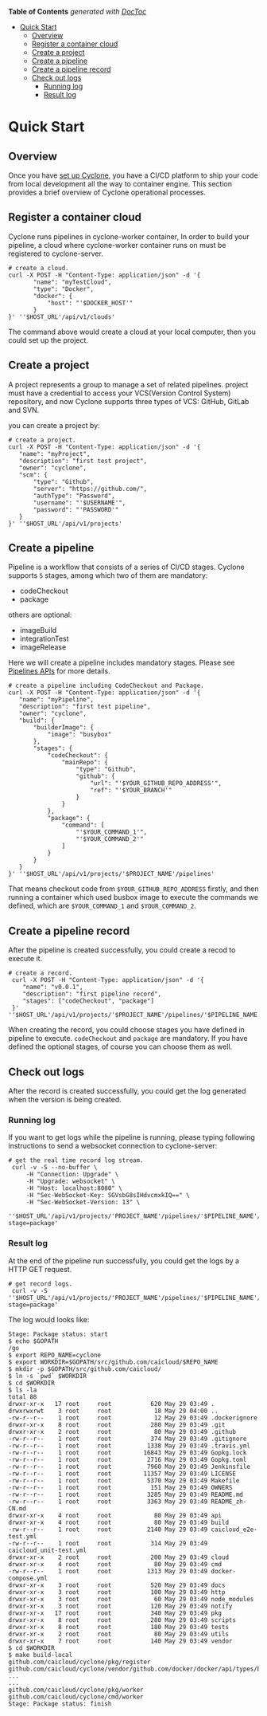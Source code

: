 <!-- START doctoc generated TOC please keep comment here to allow auto update -->
<!-- DON'T EDIT THIS SECTION, INSTEAD RE-RUN doctoc TO UPDATE -->
**Table of Contents**  *generated with [DocToc](https://github.com/thlorenz/doctoc)*

- [Quick Start](#quick-start)
  - [Overview](#overview)
  - [Register a container cloud](#register-a-container-cloud)
  - [Create a project](#create-a-project)
  - [Create a pipeline](#create-a-pipeline)
  - [Create a pipeline record](#create-a-pipeline-record)
  - [Check out logs](#check-out-logs)
    - [Running log](#running-log)
    - [Result log](#result-log)

<!-- END doctoc generated TOC please keep comment here to allow auto update -->

# Quick Start

## Overview

 Once you have [set up Cyclone](./setup.md), you have a CI/CD platform to ship your code from local development all the way to container engine. This section provides a brief overview of Cyclone operational processes.

 ## Register a container cloud

 Cyclone runs pipelines in cyclone-worker container,
 In order to build your pipeline, a cloud where cyclone-worker container runs on must be registered to cyclone-server.


 ```shell
 # create a cloud.
 curl -X POST -H "Content-Type: application/json" -d '{
        "name": "myTestCloud",
        "type": "Docker",
        "docker": {
            "host": "'$DOCKER_HOST'"
        }
 }' ''$HOST_URL'/api/v1/clouds'
 ```

 The command above would create a cloud at your local computer, then you could set up the project.

 ## Create a project

 A project represents a group to manage a set of related pipelines. project must have a credential to access your VCS(Version Control System) repository, and now Cyclone supports three types of VCS: GitHub, GitLab and SVN.

 you can create a project by:

 ```shell
 # create a project.
 curl -X POST -H "Content-Type: application/json" -d '{
	"name": "myProject",
	"description": "first test project",
	"owner": "cyclone",
	"scm": {
		"type": "Github",
		"server": "https://github.com/",
		"authType": "Password",
		"username": "'$USERNAME'",
		"password": "'PASSWORD'"
	}
 }' ''$HOST_URL'/api/v1/projects'
 ```

 ## Create a pipeline

 Pipeline is a workflow that consists of a series of CI/CD stages. Cyclone supports `5` stages, among which two of them are mandatory:
 - codeCheckout
 - package

others are optional:
 - imageBuild
 - integrationTest
 - imageRelease

Here we will create a pipeline includes mandatory stages. Please see [Pipelines  APIs](./../api/v1/api.md#pipeline-apis) for more details.

 ```
 # create a pipeline including CodeCheckout and Package.
 curl -X POST -H "Content-Type: application/json" -d '{
    "name": "myPipeline",
    "description": "first test pipeline",
    "owner": "cyclone",
    "build": {
        "builderImage": {
            "image": "busybox"
        },
    	"stages": {
    	    "codeCheckout": {
    	        "mainRepo": {
    	            "type": "Github",
    	            "github": {
    	                "url": "'$YOUR_GITHUB_REPO_ADDRESS'",
    	                "ref": "'$YOUR_BRANCH'"
    	            }
    	        }
    	    },
    	    "package": {
    	        "command": [
    	            "'$YOUR_COMMAND_1'",
    	            "'$YOUR_COMMAND_2'"
    	        ]
    	    }
    	}
    }
 }' ''$HOST_URL'/api/v1/projects/'$PROJECT_NAME'/pipelines'
 ```
 That means checkout code from `$YOUR_GITHUB_REPO_ADDRESS` firstly, and then running a container which used busbox image to execute the commands we defined, which are `$YOUR_COMMAND_1` and `$YOUR_COMMAND_2`.

 ## Create a pipeline record

After the pipeline is created successfully, you could create a recod to execute it.

```shell
# create a record.
 curl -X POST -H "Content-Type: application/json" -d '{
	"name": "v0.0.1",
	"description": "first pipeline record",
	"stages": ["codeCheckout", "package"]
 }' ''$HOST_URL'/api/v1/projects/'$PROJECT_NAME'/pipelines/'$PIPELINE_NAME'/records'
```

When creating the record, you could choose stages you have defined in pipeline to execute. `codeCheckout` and `package` are mandatory. If you have defined the optional stages, of course you can choose them as well.

## Check out logs

After the record is created successfully, you could get the log generated when the version is being created.

### Running log

If you want to get logs while the pipeline is running, please typing following instructions to send a websocket connection to cyclone-server:

```
# get the real time record log stream.
 curl -v -S --no-buffer \
     -H "Connection: Upgrade" \
     -H "Upgrade: websocket" \
     -H "Host: localhost:8080" \
     -H "Sec-WebSocket-Key: SGVsbG8sIHdvcmxkIQ==" \
     -H "Sec-WebSocket-Version: 13" \
 ''$HOST_URL'/api/v1/projects/'PROJECT_NAME'/pipelines/'$PIPELINE_NAME'/records/'$RECORD_ID'/logstream?stage=package'
```

### Result log

At the end of the pipeline run successfully, you could get the logs by a HTTP GET request.

```shell
# get record logs.
 curl -v -S ''$HOST_URL'/api/v1/projects/'PROJECT_NAME'/pipelines/'$PIPELINE_NAME'/records/'$RECORD_ID'/logs?stage=package'
```

The log would looks like:
```
Stage: Package status: start
$ echo $GOPATH
/go
$ export REPO_NAME=cyclone
$ export WORKDIR=$GOPATH/src/github.com/caicloud/$REPO_NAME
$ mkdir -p $GOPATH/src/github.com/caicloud/
$ ln -s `pwd` $WORKDIR
$ cd $WORKDIR
$ ls -la
total 88
drwxr-xr-x   17 root     root           620 May 29 03:49 .
drwxrwxrwt    3 root     root            18 May 29 04:00 ..
-rw-r--r--    1 root     root            12 May 29 03:49 .dockerignore
drwxr-xr-x    8 root     root           280 May 29 03:49 .git
drwxr-xr-x    2 root     root            80 May 29 03:49 .github
-rw-r--r--    1 root     root           374 May 29 03:49 .gitignore
-rw-r--r--    1 root     root          1338 May 29 03:49 .travis.yml
-rw-r--r--    1 root     root         16843 May 29 03:49 Gopkg.lock
-rw-r--r--    1 root     root          2716 May 29 03:49 Gopkg.toml
-rw-r--r--    1 root     root          7960 May 29 03:49 Jenkinsfile
-rw-r--r--    1 root     root         11357 May 29 03:49 LICENSE
-rw-r--r--    1 root     root          5370 May 29 03:49 Makefile
-rw-r--r--    1 root     root           151 May 29 03:49 OWNERS
-rw-r--r--    1 root     root          3285 May 29 03:49 README.md
-rw-r--r--    1 root     root          3363 May 29 03:49 README_zh-CN.md
drwxr-xr-x    4 root     root            80 May 29 03:49 api
drwxr-xr-x    4 root     root            80 May 29 03:49 build
-rw-r--r--    1 root     root          2140 May 29 03:49 caicloud_e2e-test.yml
-rw-r--r--    1 root     root           314 May 29 03:49 caicloud_unit-test.yml
drwxr-xr-x    2 root     root           200 May 29 03:49 cloud
drwxr-xr-x    4 root     root            80 May 29 03:49 cmd
-rw-r--r--    1 root     root          1313 May 29 03:49 docker-compose.yml
drwxr-xr-x    3 root     root           520 May 29 03:49 docs
drwxr-xr-x    3 root     root           100 May 29 03:49 http
drwxr-xr-x    3 root     root            60 May 29 03:49 node_modules
drwxr-xr-x    3 root     root           120 May 29 03:49 notify
drwxr-xr-x   17 root     root           340 May 29 03:49 pkg
drwxr-xr-x    8 root     root           280 May 29 03:49 scripts
drwxr-xr-x    8 root     root           180 May 29 03:49 tests
drwxr-xr-x    2 root     root            80 May 29 03:49 utils
drwxr-xr-x    7 root     root           140 May 29 03:49 vendor
$ cd $WORKDIR
$ make build-local
github.com/caicloud/cyclone/pkg/register
github.com/caicloud/cyclone/vendor/github.com/docker/docker/api/types/blkiodev
...
...
github.com/caicloud/cyclone/pkg/worker
github.com/caicloud/cyclone/cmd/worker
Stage: Package status: finish
```

